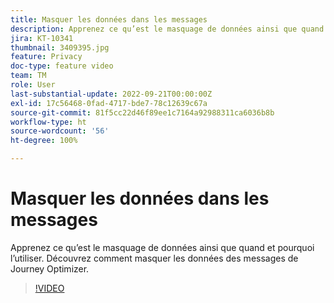 ```yaml
---
title: Masquer les données dans les messages
description: Apprenez ce qu’est le masquage de données ainsi que quand et pourquoi l’utiliser. Découvrez comment masquer les données des messages de Journey Optimizer.
jira: KT-10341
thumbnail: 3409395.jpg
feature: Privacy
doc-type: feature video
team: TM
role: User
last-substantial-update: 2022-09-21T00:00:00Z
exl-id: 17c56468-0fad-4717-bde7-78c12639c67a
source-git-commit: 81f5cc22d46f89ee1c7164a92988311ca6036b8b
workflow-type: ht
source-wordcount: '56'
ht-degree: 100%

---
```


# Masquer les données dans les messages

Apprenez ce qu’est le masquage de données ainsi que quand et pourquoi l’utiliser. Découvrez comment masquer les données des messages de Journey Optimizer.

>[!VIDEO](https://video.tv.adobe.com/v/3409395?quality=12&learn=on)

